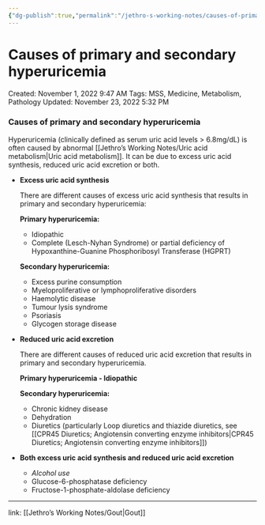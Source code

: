 ```yaml
---
{"dg-publish":true,"permalink":"/jethro-s-working-notes/causes-of-primary-and-secondary-hyperuricemia/","dgPassFrontmatter":true}
---
```



# Causes of primary and secondary hyperuricemia

Created: November 1, 2022 9:47 AM
Tags: MSS, Medicine, Metabolism, Pathology
Updated: November 23, 2022 5:32 PM

### Causes of primary and secondary hyperuricemia

Hyperuricemia (clinically defined as serum uric acid levels > 6.8mg/dL) is often caused by abnormal [[Jethro’s Working Notes/Uric acid metabolism\|Uric acid metabolism]]. It can be due to excess uric acid synthesis, reduced uric acid excretion or both.

- ********************************Excess uric acid synthesis********************************
    
    There are different causes of excess uric acid synthesis that results in primary and secondary hyperuricemia:
    
    **Primary hyperuricemia:**
    
    - Idiopathic
    - Complete (Lesch-Nyhan Syndrome) or partial deficiency of Hypoxanthine-Guanine Phosphoribosyl Transferase (HGPRT)
    
    **Secondary hyperuricemia:**
    
    - Excess purine consumption
    - Myeloproliferative or lymphoproliferative disorders
    - Haemolytic disease
    - Tumour lysis syndrome
    - Psoriasis
    - Glycogen storage disease
- ******************************************************Reduced uric acid excretion******************************************************
    
    There are different causes of reduced uric acid excretion that results in primary and secondary hyperuricemia.
    
    **Primary hyperuricemia - Idiopathic**
    
    **Secondary hyperuricemia:**
    
    - Chronic kidney disease
    - Dehydration
    - Diuretics (particularly Loop diuretics and thiazide diuretics, see [[CPR45  Diuretics; Angiotensin converting enzyme inhibitors\|CPR45  Diuretics; Angiotensin converting enzyme inhibitors]])
- ******************************************************************************************************************************Both excess uric acid synthesis and reduced uric acid excretion******************************************************************************************************************************
    - *Alcohol use*
    - Glucose-6-phosphatase deficiency
    - Fructose-1-phosphate-aldolase deficiency

---

link: [[Jethro’s Working Notes/Gout\|Gout]]